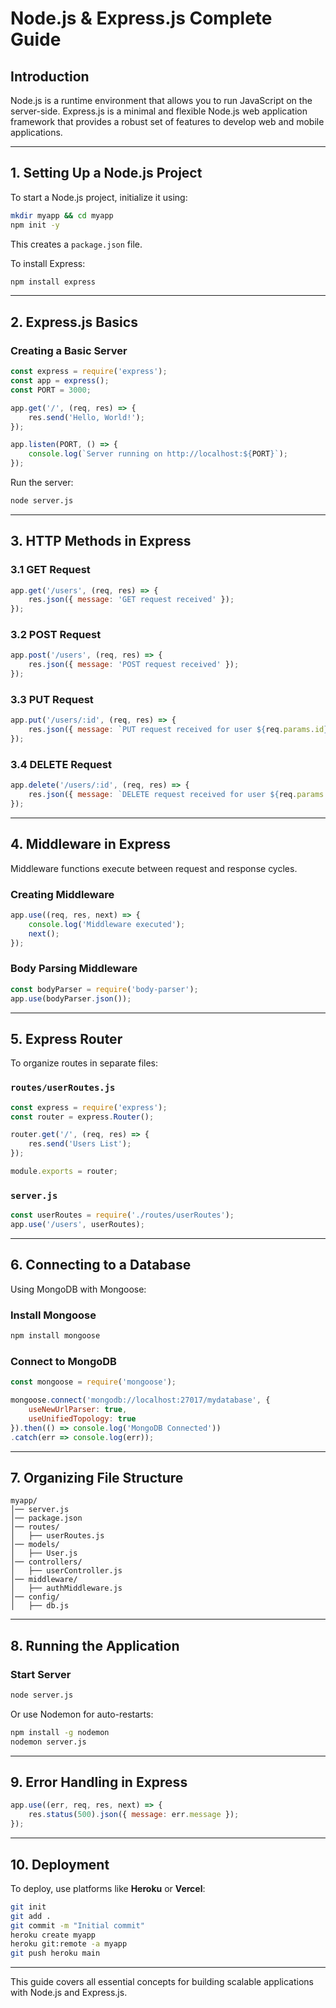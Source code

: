 # Node.js & Express.js Complete Guide

## Introduction
Node.js is a runtime environment that allows you to run JavaScript on the server-side. Express.js is a minimal and flexible Node.js web application framework that provides a robust set of features to develop web and mobile applications.

---

## 1. Setting Up a Node.js Project

To start a Node.js project, initialize it using:
```sh
mkdir myapp && cd myapp
npm init -y
```
This creates a `package.json` file.

To install Express:
```sh
npm install express
```

---

## 2. Express.js Basics
### Creating a Basic Server
```js
const express = require('express');
const app = express();
const PORT = 3000;

app.get('/', (req, res) => {
    res.send('Hello, World!');
});

app.listen(PORT, () => {
    console.log(`Server running on http://localhost:${PORT}`);
});
```
Run the server:
```sh
node server.js
```

---

## 3. HTTP Methods in Express

### 3.1 GET Request
```js
app.get('/users', (req, res) => {
    res.json({ message: 'GET request received' });
});
```

### 3.2 POST Request
```js
app.post('/users', (req, res) => {
    res.json({ message: 'POST request received' });
});
```

### 3.3 PUT Request
```js
app.put('/users/:id', (req, res) => {
    res.json({ message: `PUT request received for user ${req.params.id}` });
});
```

### 3.4 DELETE Request
```js
app.delete('/users/:id', (req, res) => {
    res.json({ message: `DELETE request received for user ${req.params.id}` });
});
```

---

## 4. Middleware in Express
Middleware functions execute between request and response cycles.

### Creating Middleware
```js
app.use((req, res, next) => {
    console.log('Middleware executed');
    next();
});
```

### Body Parsing Middleware
```js
const bodyParser = require('body-parser');
app.use(bodyParser.json());
```

---

## 5. Express Router
To organize routes in separate files:

### `routes/userRoutes.js`
```js
const express = require('express');
const router = express.Router();

router.get('/', (req, res) => {
    res.send('Users List');
});

module.exports = router;
```

### `server.js`
```js
const userRoutes = require('./routes/userRoutes');
app.use('/users', userRoutes);
```

---

## 6. Connecting to a Database
Using MongoDB with Mongoose:

### Install Mongoose
```sh
npm install mongoose
```

### Connect to MongoDB
```js
const mongoose = require('mongoose');

mongoose.connect('mongodb://localhost:27017/mydatabase', {
    useNewUrlParser: true,
    useUnifiedTopology: true
}).then(() => console.log('MongoDB Connected'))
.catch(err => console.log(err));
```

---

## 7. Organizing File Structure
```
myapp/
│── server.js
│── package.json
│── routes/
│   ├── userRoutes.js
│── models/
│   ├── User.js
│── controllers/
│   ├── userController.js
│── middleware/
│   ├── authMiddleware.js
│── config/
│   ├── db.js
```

---

## 8. Running the Application
### Start Server
```sh
node server.js
```
Or use Nodemon for auto-restarts:
```sh
npm install -g nodemon
nodemon server.js
```

---

## 9. Error Handling in Express
```js
app.use((err, req, res, next) => {
    res.status(500).json({ message: err.message });
});
```

---

## 10. Deployment
To deploy, use platforms like **Heroku** or **Vercel**:
```sh
git init
git add .
git commit -m "Initial commit"
heroku create myapp
heroku git:remote -a myapp
git push heroku main
```

---

This guide covers all essential concepts for building scalable applications with Node.js and Express.js.

